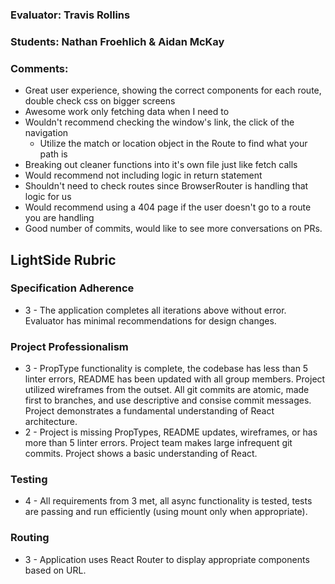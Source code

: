 ### Evaluator: Travis Rollins
### Students: Nathan Froehlich & Aidan McKay
### Comments:
* Great user experience, showing the correct components for each route, double check css on bigger screens
* Awesome work only fetching data when I need to
* Wouldn't recommend checking the window's link, the click of the navigation
  * Utilize the match or location object in the Route to find what your path is
* Breaking out cleaner functions into it's own file just like fetch calls
* Would recommend not including logic in return statement
* Shouldn't need to check routes since BrowserRouter is handling that logic for us
* Would recommend using a 404 page if the user doesn't go to a route you are handling
* Good number of commits, would like to see more conversations on PRs.


## LightSide Rubric

### Specification Adherence

* 3 - The application completes all iterations above without error. Evaluator has minimal recommendations for design changes.

### Project Professionalism

* 3 - PropType functionality is complete, the codebase has less than 5 linter
  errors, README has been updated with all group members. Project utilized
  wireframes from the outset. All git commits are atomic, made first to
  branches, and use descriptive and consise commit messages. Project
  demonstrates a fundamental understanding of React architecture.
* 2 - Project is missing PropTypes, README updates, wireframes, or has more
  than 5 linter errors. Project team makes large infrequent git commits.
  Project shows a basic understanding of React.

### Testing

* 4 - All requirements from 3 met, all async functionality is tested, tests are
  passing and run efficiently (using mount only when appropriate).

### Routing

* 3 - Application uses React Router to display appropriate components based on URL.

